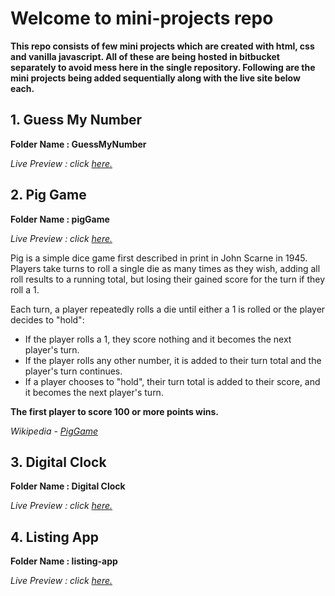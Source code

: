 # Welcome to mini-projects repo
**This repo consists of few mini projects which are created with html, css and vanilla javascript. All of these are being hosted in bitbucket separately to avoid mess here in the single repository. Following are the mini projects being added sequentially along with the live site below each.**

## 1. Guess My Number 
**Folder Name : GuessMyNumber**

*Live Preview : click [here.](https://guess-my-number.bitbucket.io/)*

## 2. Pig Game
**Folder Name : pigGame**

*Live Preview : click [here.](https://pig-game.bitbucket.io/)*

Pig is a simple dice game first described in print in John Scarne in 1945. Players take turns to roll a single die as many times as they wish, adding all roll results to a running total, but losing their gained score for the turn if they roll a 1.

Each turn, a player repeatedly rolls a die until either a 1 is rolled or the player decides to "hold":

- If the player rolls a 1, they score nothing and it becomes the next player's turn.
- If the player rolls any other number, it is added to their turn total and the player's turn continues.
- If a player chooses to "hold", their turn total is added to their score, and it becomes the next player's turn.

**The first player to score 100 or more points wins.**

*Wikipedia - [PigGame](https://en.wikipedia.org/wiki/Pig_(dice_game))*


## 3. Digital Clock 
**Folder Name : Digital Clock**

*Live Preview : click [here.](https://digitalclock.bitbucket.io/)*


## 4. Listing App 
**Folder Name : listing-app**

*Live Preview : click [here.](https://listing-app.bitbucket.io/)*
